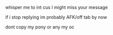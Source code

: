whisper me to int cus I might miss your message

  
if i stop replying im probably AFK/off tab by now

dont copy my pony or any my oc
